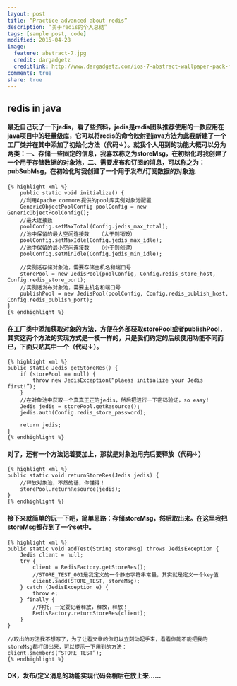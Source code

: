 ```yaml
---
layout: post
title: “Practice advanced about redis”
description: “关于redis的个人总结”
tags: [sample post, code]
modified: 2015-04-28
image:
  feature: abstract-7.jpg
  credit: dargadgetz
  creditlink: http://www.dargadgetz.com/ios-7-abstract-wallpaper-pack-for-iphone-5-and-ipod-touch-retina/
comments: true
share: true
---
```

## redis in java
#### 最近自己玩了一下jedis，看了些资料，jedis是redis团队推荐使用的一款应用在java项目中的轻量级库，它可以将redis的命令映射到java方法为此我新建了一个工厂类并在其中添加了初始化方法（代码↓）。就我个人用到的功能大概可以分为两类：一、存储一些固定的信息，我喜欢称之为storeMsg，在初始化时我创建了一个用于存储数据的对象池，二、需要发布和订阅的消息，可以称之为：pubSubMsg，在初始化时我创建了一个用于发布/订阅数据的对象池.
	
	{% highlight xml %}
		public static void initialize() {
		//利用Apache commons提供的pool库实例对象池配置
		GenericObjectPoolConfig poolConfig = new GenericObjectPoolConfig();
		//最大连接数
		poolConfig.setMaxTotal(Config.jedis_max_total);
		//池中保留的最大空闲连接数   （大于则销毁）
		poolConfig.setMaxIdle(Config.jedis_max_idle);
		//池中保留的最小空闲连接数   （小于则创建）
		poolConfig.setMinIdle(Config.jedis_min_idle);
		
		//实例话存储对象池，需要存储主机名和端口号
		storePool = new JedisPool(poolConfig, Config.redis_store_host, Config.redis_store_port);
		//实例话发布对象池，需要主机名和端口号
		publishPool = new JedisPool(poolConfig, Config.redis_publish_host, Config.redis_publish_port);
	}
	{% endhighlight %}
#### 在工厂类中添加获取对象的方法，方便在外部获取storePool或者publishPool，其实这两个方法的实现方式是一模一样的，只是我们约定的后续使用功能不同而已，下面只贴其中一个（代码↓）。
	
	{% highlight xml %}
	public static Jedis getStoreRes() {
		if (storePool == null) {
			throw new JedisException(“plaeas initialize your Jedis first!”);
		}
		//在对象池中获取一个真真正正的jedis，然后把进行一下密码验证，so easy!
		Jedis jedis = storePool.getResource();
		jedis.auth(Config.redis_store_password);
		
		return jedis;
	}
	{% endhighlight %}

#### 对了，还有一个方法记着要加上，那就是对象池用完后要释放（代码↓）
	
	{% highlight xml %}
	public static void returnStoreRes(Jedis jedis) {
		//释放对象池，不然的话，你懂得！
		storePool.returnResource(jedis);
	}
	{% endhighlight %}

#### 接下来就简单的玩一下吧，简单思路：存储storeMsg，然后取出来。在这里我把storeMsg都存到了一个set中。
	
	{% highlight xml %}
	public static void addTest(String storeMsg) throws JedisException {
		Jedis client = null;
		try {
			client = RedisFactory.getStoreRes();
			//STORE_TEST_001是我定义的一个静态字符串常量，其实就是定义一个key值
			client.sadd(STORE_TEST, storeMsg);
		} catch (JedisException e) {
			throw e;
		} finally {
			//拜托，一定要记着释放，释放，释放！
			RedisFactory.returnStoreRes(client);
		}
	}

	//取出的方法我不想写了，为了让看文章的你可以立刻动起手来，看看你能不能把我的storeMsg都打印出来，可以提示一下用到的方法：
	client.smembers(“STORE_TEST”);
	{% endhighlight %}
	
#### OK，发布/定义消息的功能实现代码会稍后在放上来......


